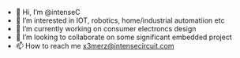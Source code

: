 - 👋 Hi, I’m @intenseC
- 👀 I’m interested in IOT, robotics, home/industrial automatiion etc
- 🌱 I’m currently working on consumer electroncs design
- 💞️ I’m looking to collaborate on some significant embedded project
- 📫 How to reach me x3merz@intensecircuit.com

<!---
intenseC/intenseC is a ✨ special ✨ repository because its `README.md` (this file) appears on your GitHub profile.
You can click the Preview link to take a look at your changes.
--->
